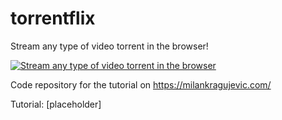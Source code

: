# torrentflix
Stream any type of video torrent in the browser!

[![Stream any type of video torrent in the browser](https://img.youtube.com/vi/6SsAOMd4Ruw/mqdefault.jpg)](https://www.youtube.com/watch?v=6SsAOMd4Ruw)

Code repository for the tutorial on https://milankragujevic.com/

Tutorial: [placeholder]


